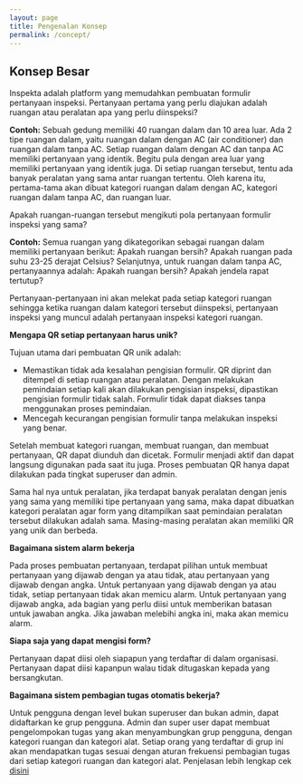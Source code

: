 ```yaml
---
layout: page
title: Pengenalan Konsep
permalink: /concept/
---
```


## Konsep Besar

Inspekta adalah platform yang memudahkan pembuatan formulir pertanyaan inspeksi. Pertanyaan pertama yang perlu diajukan adalah ruangan atau peralatan apa yang perlu diinspeksi?

**Contoh:** Sebuah gedung memiliki 40 ruangan dalam dan 10 area luar. Ada 2 tipe ruangan dalam, yaitu ruangan dalam dengan AC (air conditioner) dan ruangan dalam tanpa AC. Setiap ruangan dalam dengan AC dan tanpa AC memiliki pertanyaan yang identik. Begitu pula dengan area luar yang memiliki pertanyaan yang identik juga. Di setiap ruangan tersebut, tentu ada banyak peralatan yang sama antar ruangan tertentu. Oleh karena itu, pertama-tama akan dibuat kategori ruangan dalam dengan AC, kategori ruangan dalam tanpa AC, dan ruangan luar.

Apakah ruangan-ruangan tersebut mengikuti pola pertanyaan formulir inspeksi yang sama?

**Contoh:** Semua ruangan yang dikategorikan sebagai ruangan dalam memiliki pertanyaan berikut: Apakah ruangan bersih? Apakah ruangan pada suhu 23-25 derajat Celsius? Selanjutnya, untuk ruangan dalam tanpa AC, pertanyaannya adalah: Apakah ruangan bersih? Apakah jendela rapat tertutup?

Pertanyaan-pertanyaan ini akan melekat pada setiap kategori ruangan sehingga ketika ruangan dalam kategori tersebut diinspeksi, pertanyaan inspeksi yang muncul adalah pertanyaan inspeksi kategori ruangan.

**Mengapa QR setiap pertanyaan harus unik?**

Tujuan utama dari pembuatan QR unik adalah:
- Memastikan tidak ada kesalahan pengisian formulir. QR diprint dan ditempel di setiap ruangan atau peralatan. Dengan melakukan pemindaian setiap kali akan dilakukan pengisian inspeksi, dipastikan pengisian formulir tidak salah. Formulir tidak dapat diakses tanpa menggunakan proses pemindaian.
- Mencegah kecurangan pengisian formulir tanpa melakukan inspeksi yang benar.

Setelah membuat kategori ruangan, membuat ruangan, dan membuat pertanyaan, QR dapat diunduh dan dicetak. Formulir menjadi aktif dan dapat langsung digunakan pada saat itu juga. Proses pembuatan QR hanya dapat dilakukan pada tingkat superuser dan admin.

Sama hal nya untuk peralatan, jika terdapat banyak peralatan dengan jenis yang sama yang memiliki tipe pertanyaan yang sama, maka dapat dibuatkan kategori peralatan agar form yang ditampilkan saat pemindaian peralatan tersebut dilakukan adalah sama. Masing-masing peralatan akan memiliki QR yang unik dan berbeda.

**Bagaimana sistem alarm bekerja**

Pada proses pembuatan pertanyaan, terdapat pilihan untuk membuat pertanyaan yang dijawab dengan ya atau tidak, atau pertanyaan yang dijawab dengan angka. Untuk pertanyaan yang dijawab dengan ya atau tidak, setiap pertanyaan tidak akan memicu alarm. Untuk pertanyaan yang dijawab angka, ada bagian yang perlu diisi untuk memberikan batasan untuk jawaban angka. Jika jawaban melebihi angka ini, maka akan memicu alarm.

**Siapa saja yang dapat mengisi form?**

Pertanyaan dapat diisi oleh siapapun yang terdaftar di dalam organisasi. Pertanyaan dapat diisi kapanpun walau tidak ditugaskan kepada yang bersangkutan.

**Bagaimana sistem pembagian tugas otomatis bekerja?**

Untuk pengguna dengan level bukan superuser dan bukan admin, dapat didaftarkan ke grup pengguna. Admin dan super user dapat membuat pengelompokan tugas yang akan menyambungkan grup pengguna, dengan kategori ruangan dan kategori alat. Setiap orang yang terdaftar di grup ini akan mendapatkan tugas sesuai dengan aturan frekuensi pembagian tugas dari setiap kategori ruangan dan kategori alat. 
Penjelasan lebih lengkap cek [disini](/statinf/)